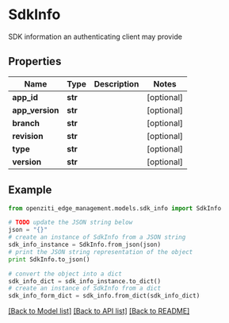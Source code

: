 # SdkInfo

SDK information an authenticating client may provide

## Properties
Name | Type | Description | Notes
------------ | ------------- | ------------- | -------------
**app_id** | **str** |  | [optional] 
**app_version** | **str** |  | [optional] 
**branch** | **str** |  | [optional] 
**revision** | **str** |  | [optional] 
**type** | **str** |  | [optional] 
**version** | **str** |  | [optional] 

## Example

```python
from openziti_edge_management.models.sdk_info import SdkInfo

# TODO update the JSON string below
json = "{}"
# create an instance of SdkInfo from a JSON string
sdk_info_instance = SdkInfo.from_json(json)
# print the JSON string representation of the object
print SdkInfo.to_json()

# convert the object into a dict
sdk_info_dict = sdk_info_instance.to_dict()
# create an instance of SdkInfo from a dict
sdk_info_form_dict = sdk_info.from_dict(sdk_info_dict)
```
[[Back to Model list]](../README.md#documentation-for-models) [[Back to API list]](../README.md#documentation-for-api-endpoints) [[Back to README]](../README.md)


